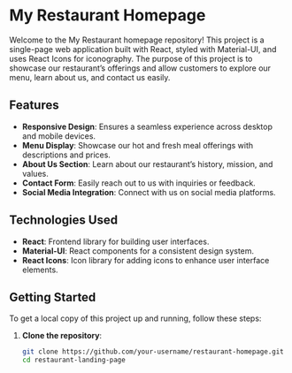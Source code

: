 # My Restaurant Homepage

Welcome to the My Restaurant homepage repository! This project is a single-page web application built with React, styled with Material-UI, and uses React Icons for iconography. The purpose of this project is to showcase our restaurant’s offerings and allow customers to explore our menu, learn about us, and contact us easily.

## Features

- **Responsive Design**: Ensures a seamless experience across desktop and mobile devices.
- **Menu Display**: Showcase our hot and fresh meal offerings with descriptions and prices.
- **About Us Section**: Learn about our restaurant’s history, mission, and values.
- **Contact Form**: Easily reach out to us with inquiries or feedback.
- **Social Media Integration**: Connect with us on social media platforms.

## Technologies Used

- **React**: Frontend library for building user interfaces.
- **Material-UI**: React components for a consistent design system.
- **React Icons**: Icon library for adding icons to enhance user interface elements.

## Getting Started

To get a local copy of this project up and running, follow these steps:

1. **Clone the repository**:
   ```bash
   git clone https://github.com/your-username/restaurant-homepage.git
   cd restaurant-landing-page
